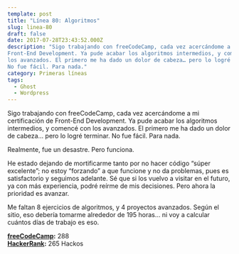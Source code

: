 ```yaml
---
template: post
title: "Línea 80: Algoritmos"
slug: linea-80
draft: false
date: 2017-07-28T23:43:52.000Z
description: "Sigo trabajando con freeCodeCamp, cada vez acercándome a mi certificación de
Front-End Development. Ya pude acabar los algoritmos intermedios, y comencé con
los avanzados. El primero me ha dado un dolor de cabeza… pero lo logré terminar.
No fue fácil. Para nada."
category: Primeras líneas
tags:
  - Ghost
  - Wordpress
---
```

Sigo trabajando con freeCodeCamp, cada vez acercándome a mi certificación de Front-End Development. Ya pude acabar los algoritmos intermedios, y comencé con los avanzados. El primero me ha dado un dolor de cabeza… pero lo logré terminar. No fue fácil. Para nada.

 Realmente, fue un desastre. Pero funciona.

 He estado dejando de mortificarme tanto por no hacer código “súper excelente”; no estoy “forzando” a que funcione y no da problemas, pues es satisfactorio y seguimos adelante. Sé que si los vuelvo a visitar en el futuro, ya con más experiencia, podré reírme de mis decisiones. Pero ahora la prioridad es avanzar.

 Me faltan 8 ejercicios de algoritmos, y 4 proyectos avanzados. Según el sitio, eso debería tomarme alrededor de 195 horas… ni voy a calcular cuántos días de trabajo es eso.

 **[freeCodeCamp](https://www.freecodecamp.com/):** 288  
 **[HackerRank](https://www.hackerrank.com/):** 265 Hackos

 